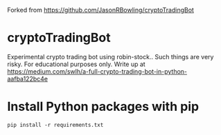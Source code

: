 Forked from https://github.com/JasonRBowling/cryptoTradingBot
# cryptoTradingBot
Experimental crypto trading bot using robin-stock.. Such things are very risky. For educational purposes only. Write up at https://medium.com/swlh/a-full-crypto-trading-bot-in-python-aafba122bc4e


# Install Python packages with pip
`pip install -r requirements.txt`
  
